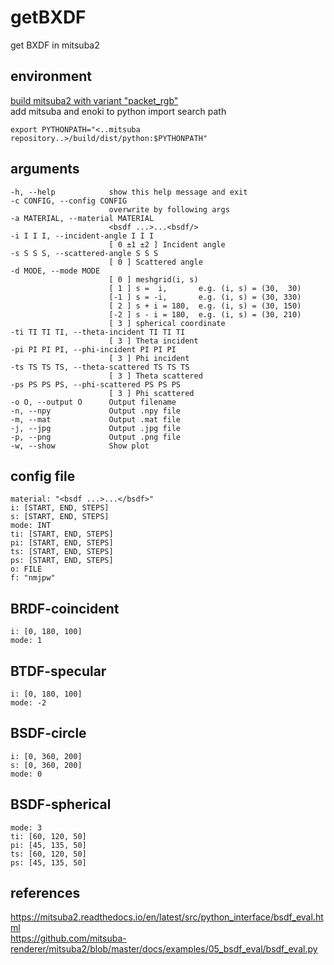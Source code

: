 # getBXDF
get BXDF in mitsuba2

## environment
[build mitsuba2 with variant "packet_rgb"](https://mitsuba2.readthedocs.io/en/latest/) \
add mitsuba and enoki to python import search path
```
export PYTHONPATH="<..mitsuba repository..>/build/dist/python:$PYTHONPATH"
```

## arguments
```
-h, --help            show this help message and exit
-c CONFIG, --config CONFIG
                      overwrite by following args
-a MATERIAL, --material MATERIAL
                      <bsdf ...>...<bsdf/>
-i I I I, --incident-angle I I I
                      [ 0 ±1 ±2 ] Incident angle
-s S S S, --scattered-angle S S S
                      [ 0 ] Scattered angle
-d MODE, --mode MODE
                      [ 0 ] meshgrid(i, s)
                      [ 1 ] s =  i,       e.g. (i, s) = (30,  30)
                      [-1 ] s = -i,       e.g. (i, s) = (30, 330)
                      [ 2 ] s + i = 180,  e.g. (i, s) = (30, 150)
                      [-2 ] s - i = 180,  e.g. (i, s) = (30, 210)
                      [ 3 ] spherical coordinate
-ti TI TI TI, --theta-incident TI TI TI
                      [ 3 ] Theta incident
-pi PI PI PI, --phi-incident PI PI PI
                      [ 3 ] Phi incident
-ts TS TS TS, --theta-scattered TS TS TS
                      [ 3 ] Theta scattered
-ps PS PS PS, --phi-scattered PS PS PS
                      [ 3 ] Phi scattered
-o O, --output O      Output filename
-n, --npy             Output .npy file
-m, --mat             Output .mat file
-j, --jpg             Output .jpg file
-p, --png             Output .png file
-w, --show            Show plot
```
 
## config file
```
material: "<bsdf ...>...</bsdf>"
i: [START, END, STEPS]
s: [START, END, STEPS]
mode: INT
ti: [START, END, STEPS]
pi: [START, END, STEPS]
ts: [START, END, STEPS]
ps: [START, END, STEPS]
o: FILE
f: "nmjpw"
```

## BRDF-coincident
```
i: [0, 180, 100]
mode: 1
```

## BTDF-specular
```
i: [0, 180, 100]
mode: -2
```

## BSDF-circle
```
i: [0, 360, 200]
s: [0, 360, 200]
mode: 0
```

## BSDF-spherical
```
mode: 3
ti: [60, 120, 50]
pi: [45, 135, 50]
ts: [60, 120, 50]
ps: [45, 135, 50]
```

## references
https://mitsuba2.readthedocs.io/en/latest/src/python_interface/bsdf_eval.html \
https://github.com/mitsuba-renderer/mitsuba2/blob/master/docs/examples/05_bsdf_eval/bsdf_eval.py
